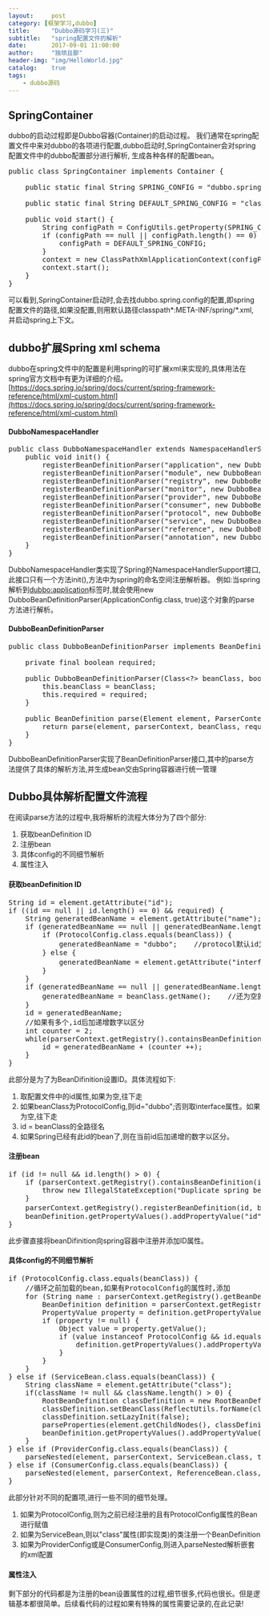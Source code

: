 ```yaml
---
layout:     post
category: [框架学习,dubbo]
title:      "Dubbo源码学习(三)"
subtitle:   "spring配置文件的解析"
date:       2017-09-01 11:00:00
author:     "独顽且鄙"
header-img: "img/HelloWorld.jpg"
catalog:    true
tags:
    - dubbo源码
---
```


## SpringContainer

dubbo的启动过程即是Dubbo容器(Container)的启动过程。
我们通常在spring配置文件中来对dubbo的各项进行配置,dubbo启动时,SpringContainer会对spring配置文件中的dubbo配置部分进行解析,
生成各种各样的配置bean。

<pre class="prettyprint">
public class SpringContainer implements Container {
    
    public static final String SPRING_CONFIG = "dubbo.spring.config";
    
    public static final String DEFAULT_SPRING_CONFIG = "classpath*:META-INF/spring/*.xml";
    
	public void start() {
        String configPath = ConfigUtils.getProperty(SPRING_CONFIG);
        if (configPath == null || configPath.length() == 0) {
            configPath = DEFAULT_SPRING_CONFIG;
        }
        context = new ClassPathXmlApplicationContext(configPath.split("[,\\s]+"));
        context.start();
    }
}
</pre>

可以看到,SpringContainer启动时,会去找dubbo.spring.config的配置,即spring配置文件的路径,如果没配置,则用默认路径classpath*:META-INF/spring/*.xml,
并启动spring上下文。

## dubbo扩展Spring xml schema

dubbo在spring文件中的配置是利用spring的可扩展xml来实现的,具体用法在spring官方文档中有更为详细的介绍。[https://docs.spring.io/spring/docs/current/spring-framework-reference/html/xml-custom.html](https://docs.spring.io/spring/docs/current/spring-framework-reference/html/xml-custom.html)

#### DubboNamespaceHandler

<pre class="prettyprint">
public class DubboNamespaceHandler extends NamespaceHandlerSupport {
	public void init() {
	    registerBeanDefinitionParser("application", new DubboBeanDefinitionParser(ApplicationConfig.class, true));
        registerBeanDefinitionParser("module", new DubboBeanDefinitionParser(ModuleConfig.class, true));
        registerBeanDefinitionParser("registry", new DubboBeanDefinitionParser(RegistryConfig.class, true));
        registerBeanDefinitionParser("monitor", new DubboBeanDefinitionParser(MonitorConfig.class, true));
        registerBeanDefinitionParser("provider", new DubboBeanDefinitionParser(ProviderConfig.class, true));
        registerBeanDefinitionParser("consumer", new DubboBeanDefinitionParser(ConsumerConfig.class, true));
        registerBeanDefinitionParser("protocol", new DubboBeanDefinitionParser(ProtocolConfig.class, true));
        registerBeanDefinitionParser("service", new DubboBeanDefinitionParser(ServiceBean.class, true));
        registerBeanDefinitionParser("reference", new DubboBeanDefinitionParser(ReferenceBean.class, false));
        registerBeanDefinitionParser("annotation", new DubboBeanDefinitionParser(AnnotationBean.class, true));
    }
}
</pre>

DubboNamespaceHandler类实现了Spring的NamespaceHandlerSupport接口,此接口只有一个方法init(),方法中为spring的命名空间注册解析器。
例如:当spring解析到<dubbo:application>标签时,就会使用new DubboBeanDefinitionParser(ApplicationConfig.class, true)这个对象的parse方法进行解析。

#### DubboBeanDefinitionParser

<pre class="prettyprint">
public class DubboBeanDefinitionParser implements BeanDefinitionParser {
    
    private final boolean required;

    public DubboBeanDefinitionParser(Class&lt;?&gt; beanClass, boolean required) {
        this.beanClass = beanClass;
        this.required = required;
    }
    
    public BeanDefinition parse(Element element, ParserContext parserContext) {
        return parse(element, parserContext, beanClass, required);
    }
}
</pre>

DubboBeanDefinitionParser实现了BeanDefinitionParser接口,其中的parse方法提供了具体的解析方法,并生成bean交由Spring容器进行统一管理

## Dubbo具体解析配置文件流程

在阅读parse方法的过程中,我将解析的流程大体分为了四个部分:

1. 获取beanDefinition ID
2. 注册bean
3. 具体config的不同细节解析
4. 属性注入

#### 获取beanDefinition ID

<pre class="prettyprint">
String id = element.getAttribute("id");
if ((id == null || id.length() == 0) && required) {
	String generatedBeanName = element.getAttribute("name");
	if (generatedBeanName == null || generatedBeanName.length() == 0) {
	    if (ProtocolConfig.class.equals(beanClass)) {
	        generatedBeanName = "dubbo";    //protocol默认id为dubbo协议
	    } else {
	        generatedBeanName = element.getAttribute("interface");  //其他config取默认interface(主要针对serviceBean)
	    }
	}
	if (generatedBeanName == null || generatedBeanName.length() == 0) {
		generatedBeanName = beanClass.getName();    //还为空就取config的全路径类名作为bean的Id
	}
    id = generatedBeanName;
    //如果有多个,id后加递增数字以区分
    int counter = 2;
    while(parserContext.getRegistry().containsBeanDefinition(id)) {
        id = generatedBeanName + (counter ++);
    }
}
</pre>

此部分是为了为BeanDifinition设置ID。具体流程如下:

1. 取配置文件中的id属性,如果为空,往下走
2. 如果beanClass为ProtocolConfig,则id="dubbo";否则取interface属性。如果为空,往下走
3. id = beanClass的全路径名
4. 如果Spring已经有此id的bean了,则在当前id后加递增的数字以区分。

#### 注册bean

<pre class="prettyprint">
if (id != null && id.length() > 0) {
    if (parserContext.getRegistry().containsBeanDefinition(id))  {
		throw new IllegalStateException("Duplicate spring bean id " + id);
	}
    parserContext.getRegistry().registerBeanDefinition(id, beanDefinition); //注册bean
    beanDefinition.getPropertyValues().addPropertyValue("id", id);
}
</pre>

此步骤直接将beanDifinition向spring容器中注册并添加ID属性。

#### 具体config的不同细节解析

<pre class="prettyprint">
if (ProtocolConfig.class.equals(beanClass)) {
    //循环之前加载的bean,如果有ProtocolConfig的属性时,添加
    for (String name : parserContext.getRegistry().getBeanDefinitionNames()) {
        BeanDefinition definition = parserContext.getRegistry().getBeanDefinition(name);
        PropertyValue property = definition.getPropertyValues().getPropertyValue("protocol");
        if (property != null) {
            Object value = property.getValue();
            if (value instanceof ProtocolConfig && id.equals(((ProtocolConfig) value).getName())) {
                definition.getPropertyValues().addPropertyValue("protocol", new RuntimeBeanReference(id));
            }
        }
    }
} else if (ServiceBean.class.equals(beanClass)) {
    String className = element.getAttribute("class");
    if(className != null && className.length() > 0) {
        RootBeanDefinition classDefinition = new RootBeanDefinition();
        classDefinition.setBeanClass(ReflectUtils.forName(className));
        classDefinition.setLazyInit(false);
        parseProperties(element.getChildNodes(), classDefinition);
        beanDefinition.getPropertyValues().addPropertyValue("ref", new BeanDefinitionHolder(classDefinition, id + "Impl"));
    }
} else if (ProviderConfig.class.equals(beanClass)) {
    parseNested(element, parserContext, ServiceBean.class, true, "service", "provider", id, beanDefinition);
} else if (ConsumerConfig.class.equals(beanClass)) {
    parseNested(element, parserContext, ReferenceBean.class, false, "reference", "consumer", id, beanDefinition);
}
</pre>

此部分针对不同的配置项,进行一些不同的细节处理。

1. 如果为ProtocolConfig,则为之前已经注册的且有ProtocolConfig属性的Bean进行赋值
2. 如果为ServiceBean,则以"class"属性(即实现类)的类注册一个BeanDefinition
3. 如果为ProviderConfig或是ConsumerConfig,则进入parseNested解析嵌套的xml配置

#### 属性注入

剩下部分的代码都是为注册的bean设置属性的过程,细节很多,代码也很长。但是逻辑基本都很简单。后续看代码的过程如果有特殊的属性需要记录的,在此记录!




